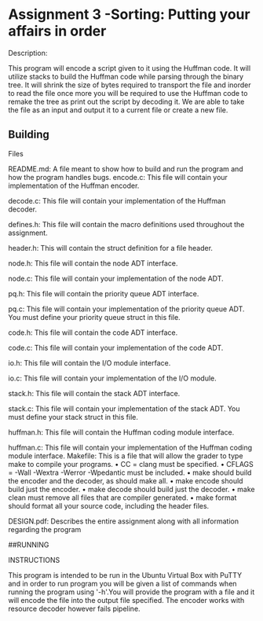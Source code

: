 # Assignment 3 -Sorting: Putting your affairs in order
Description:

This program will encode a script given to it using the Huffman code. It will utilize stacks to build the Huffman code while parsing through the binary tree. It will shrink the size of bytes required to transport the file and inorder to read the file once more you will be required to use the Huffman code to remake the tree as print out the script by decoding it. We are able to take the file as an input and output it to a current file or create a new file.

## Building

Files

README.md: A file meant to show how to build and run the program and how the program handles bugs. 
encode.c: This file will contain your implementation of the Huffman encoder. 

decode.c: This file will contain your implementation of the Huffman decoder. 

defines.h: This file will contain the macro definitions used throughout the assignment.  

header.h: This will contain the struct definition for a file header.  

node.h: This file will contain the node ADT interface.   

node.c: This file will contain your implementation of the node ADT. 

pq.h: This file will contain the priority queue ADT interface.   

pq.c: This file will contain your implementation of the priority queue ADT. You must define your priority queue struct in this file. 

code.h: This file will contain the code ADT interface.   

code.c: This file will contain your implementation of the code ADT. 

io.h: This file will contain the I/O module interface.   

io.c: This file will contain your implementation of the I/O module. 

stack.h: This file will contain the stack ADT interface.   

stack.c: This file will contain your implementation of the stack ADT. You must define your stack struct in this file. 

huffman.h: This file will contain the Huffman coding module interface.   

huffman.c: This file will contain your implementation of the Huffman coding module interface. 
Makefile: This is a file that will allow the grader to type make to compile your programs. • CC = clang must be specified. 
• CFLAGS = -Wall -Wextra -Werror -Wpedantic must be included. 
• make should build the encoder and the decoder, as should make all. 
• make encode should build just the encoder.
• make decode should build just the decoder. 
• make clean must remove all files that are compiler generated. 
• make format should format all your source code, including the header files. 

DESIGN.pdf: Describes the entire assignment along with all information regarding the program

##RUNNING

INSTRUCTIONS

This program is intended to be run in the Ubuntu Virtual Box with PuTTY and in order to run program you will be given a list of commands when running the program using '-h'.You will provide the program with a file and it will encode the file into the output file specified. The encoder works with resource decoder however fails pipeline.


